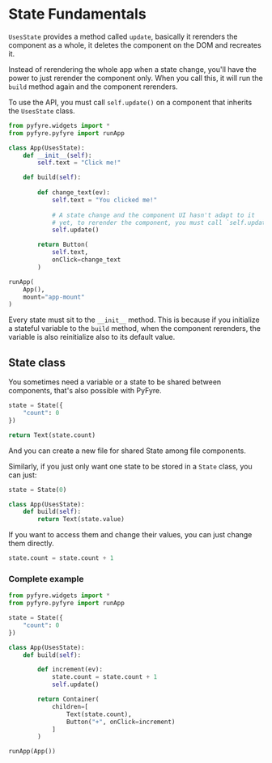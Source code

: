 # State Fundamentals

`UsesState` provides a method called `update`, basically it rerenders the component as a whole, it deletes the component on the DOM and recreates it.&#x20;

Instead of rerendering the whole app when a state change, you'll have the power to just rerender the component only. When you call this, it will run the `build` method again and the component rerenders.

To use the API, you must call `self.update()` on a component that inherits the `UsesState` class.

```python
from pyfyre.widgets import *
from pyfyre.pyfyre import runApp

class App(UsesState):
    def __init__(self):
        self.text = "Click me!"

    def build(self):
        
        def change_text(ev):
            self.text = "You clicked me!"
            
            # A state change and the component UI hasn't adapt to it
            # yet, to rerender the component, you must call `self.update()`
            self.update()

        return Button(
            self.text,
            onClick=change_text
        )

runApp(
    App(),
    mount="app-mount"
)
```

Every state must sit to the `__init__` method. This is because if you initialize a stateful variable to the `build` method, when the component rerenders, the variable is also reinitialize also to its default value.

## State class

You sometimes need a variable or a state to be shared between components, that's also possible with PyFyre.

```python
state = State({
    "count": 0
})
```

```python
return Text(state.count)
```

And you can create a new file for shared State among file components.

Similarly, if you just only want one state to be stored in a `State` class, you can just:

```python
state = State(0)

class App(UsesState):
    def build(self):
        return Text(state.value)
```

If you want to access them and change their values, you can just change them directly.

```python
state.count = state.count + 1
```

### Complete example

```python
from pyfyre.widgets import *
from pyfyre.pyfyre import runApp

state = State({
    "count": 0
})

class App(UsesState):
    def build(self):

        def increment(ev):
            state.count = state.count + 1
            self.update()

        return Container(
            children=[
                Text(state.count),
                Button("+", onClick=increment)
            ]
        )

runApp(App())
```
